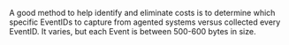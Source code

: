 
A good method to help identify and eliminate costs is to determine which specific EventIDs to capture from agented systems versus collected every EventID. It varies, but each Event is between 500-600 bytes in size.
